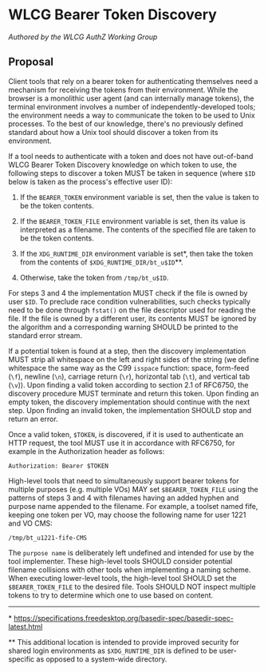 # WLCG Bearer Token Discovery

_Authored by the WLCG AuthZ Working Group_

## Proposal

Client tools that rely on a bearer token for authenticating themselves need a mechanism for receiving the tokens from their environment.  While the browser is a monolithic user agent (and can internally manage tokens), the terminal environment involves a number of independently-developed tools; the environment needs a way to communicate the token to be used to Unix processes.  To the best of our knowledge, there's no previously defined standard about how a Unix tool should discover a token from its environment.

If a tool needs to authenticate with a token and does not have out-of-band WLCG Bearer Token Discovery knowledge on which token to use, the following steps to discover a token MUST be taken in sequence (where ``$ID`` below is taken as the process's effective user ID):

1. If the ``BEARER_TOKEN`` environment variable is set, then the value is taken to be the token contents.

2. If the ``BEARER_TOKEN_FILE`` environment variable is set, then its value is interpreted as a filename.  The contents of the specified file are taken to be the token contents.

3. If the ``XDG_RUNTIME_DIR`` environment variable is set\*, then take the token from the contents of ``$XDG_RUNTIME_DIR/bt_u$ID``\*\*.

4. Otherwise, take the token from ``/tmp/bt_u$ID``.

For steps 3 and 4 the implementation MUST check if the file is owned by user ``$ID``. To preclude race condition vulnerabilities, such checks typically need to be done through ``fstat()`` on the file descriptor used for reading the file. If the file is owned by a different user, its contents MUST be ignored by the algorithm and a corresponding warning SHOULD be printed to the standard error stream.

If a potential token is found at a step, then the discovery implementation MUST strip all whitespace on the left and right sides of the string (we define whitespace the same way as the C99 ``isspace`` function: space, form-feed (``\f``), newline (``\n``), carriage return (``\r``), horizontal tab (``\t``), and vertical tab (``\v``)).  Upon finding a valid token according to section 2.1 of RFC6750, the discovery procedure MUST terminate and return this token.  Upon finding an empty token, the discovery implementation should continue with the next step.  Upon finding an invalid token, the implementation SHOULD stop and return an error.  

Once a valid token, ``$TOKEN``, is discovered, if it is used to authenticate an HTTP request, the tool MUST use it in accordance with RFC6750, for example in the Authorization header as follows:

```
Authorization: Bearer $TOKEN
```

High-level tools that need to simultaneously support bearer tokens for multiple purposes (e.g. multiple VOs) MAY set ``$BEARER_TOKEN_FILE`` using the patterns of steps 3 and 4 with filenames having an added hyphen and purpose name appended to the filename.  For example, a toolset named fife, keeping one token per VO, may choose the following name for user 1221 and VO CMS:

```
/tmp/bt_u1221-fife-CMS
```

The `purpose name` is deliberately left undefined and intended for use by the tool implementer.  These high-level tools SHOULD consider potential filename collisions with other tools when implementing a naming scheme.  When executing lower-level tools, the high-level tool SHOULD set the ``$BEARER_TOKEN_FILE`` to the desired file.  Tools SHOULD NOT inspect multiple tokens to try to determine which one to use based on content. 

------------

\* https://specifications.freedesktop.org/basedir-spec/basedir-spec-latest.html

\** This additional location is intended to provide improved security for shared login environments as ``$XDG_RUNTIME_DIR`` is defined to be user-specific as opposed to a system-wide directory.
